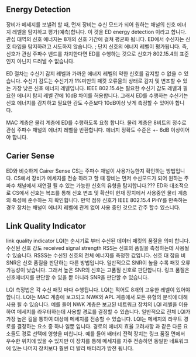 




## Energy Detection


장비가 메세지를 보낼려 할 때, 먼저 장비는 수신 모드가 되어 원하는 채널의 신호 에너지 레벨을 탐지하고 평가(예측)합니다.
이 것을 ED energy detection 이라고 합니다.
관심 대역의 신호 에너지는 8개의 신호 기간에 걸쳐 평균화 됩니다.
ED에서 수신자는 신호 타입을 탐지하려고 시도하지 않습니다. ; 단지 신호의 에너지 레벨이 평가됩니다.
즉, 신호가 관심 주파수 밴드를 차지한다면  ED를 수행하는 것으로 신호가 802.15.4의 표준인지 아닌지 드러낼 수 없습니다.

ED 절차는 수신기 감지 레벨과 가까운 에너지 레벨의 약한 신호를 감지할 수 없을 수 있습니다.
수신기 감도는 수신기가 1%미만의 패킷 오류율의 상태로 감지 및 변조할 수 있는 가장 낮은 신호 에너지 레벨입니다.
IEEE 802.15.4는 필요한 수신기 감도 레벨과 필요한 에너지 탐지 레벨 간에 10dB 차이를 허용합니다.
그래서 ED를 수행하는 수신기는 신호 에너지를 감지하고 필요한 감도 수준보다 10dB이상 낮게 측정할 수 있어야 합니다.

MAC 계층은 물리 계층에 ED를 수행하도록 요청 합니다. 
물리 계층은 8비트의 정수로 관심 주파수 채널의 에너지 레벨을 반환합니다.
에너지 정확도 수준은  +- 6dB 이상이어야 합니다.


## Carier Sense

ED와 비슷하게 Cairer Sense CS는 주파수 채널이 사용가능한지 확인하는 방법입니다.
CS에서 장비가 메세지를 전송 하려고 할 때 장비는 먼저 수신모드가 되어 원하는 주파수 채널에서 재연결 될 수 있는 가능한 신호의 유형을 탐지합니다.???
ED와 대조적으로 CS에서 신호는  복조를 통해  신호 변조 및 확산이 현재 장치에서 사용중인 물리 계층의 특성에 준수하는 지 확인힙니다.
만약 점유 신호가 IEEE 802.15.4 PHY를 만족하는 경우 장치는 채널이 에너지 레벨에 관계 없이 사용 중인 것으로 간주 할수 있스니다.


## Link Quality Indicator

  link quality indicator LQI는 순시기로 부터 수신된 데이터 패킷의 품질을 의미 합니다.
  수신된 신호 강도 received signal strength RSS는 신호의 품질을 측정하는데 사용될 수 있습니다.
  RSSS는 수신된 신호의 전체 에너지를 측정한 값입니다.
  신호 대 잡음 비 SNR은 신호 품질을 판단하는 다른 방법입니다. 
  일반적으로 SNR이 높을 수록 패킷 오류 가능성이 낮습니다.
  그래서 높은 SNR의 신호는 고품질 신호로 판단합니다. 링크 품질은 신호에너지를 판단할 수 있을 뿐 아니라 SNR을 판단할 수 있습니다.
  
  
  LQI 측정법은 각 수신 패킷 마다 수행됩니다. LQI는 적어도 8개의 고유한 레벨이 있어야 합니다.
  LQI는 MAC 계층에 보고되고 NWK와 APL 계층에서 모든 유형의 분석에 대해 사용 될 수 있습니다.
  예를 들어 NWK 계층은 보고된 네트워크 장치의 LQI 레벨을 이용하여 메세지를 라우터하는데 사용할 경로를 결정할 수 있습니다. 
  일반적으로 전체 LQI가 가장 높은 길을 통하여 대상에 메세지를 전송할 수 있습니다. LQI는 메세지의 라우트 경로를 결정하는 요소 중 하나 일뿐 입니다.
  경로의 에너지 효율 고려사항 과 같은 다른 요소들도 경로 선택에 영향을 미칩니다.
  예를 들어 배터리 전력 장치는 링크 품질 면에서 우수한 위치에 있을 수 있지만  이 장치를 통해 메세지를 자주 전송하면 동일한 네트워크에 있는 나머지 장치보다 훨씬 더 발리 배터리가 방전 됩니다.
  
